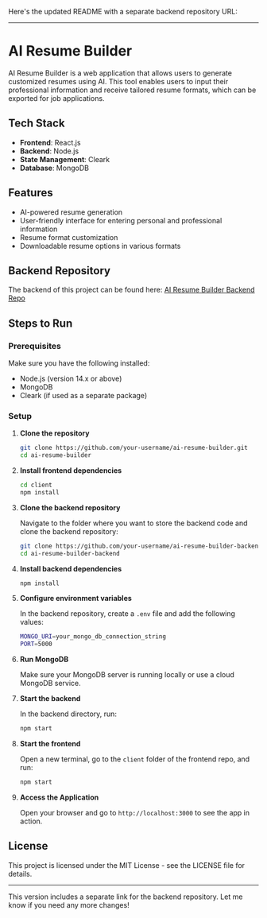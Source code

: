 Here's the updated README with a separate backend repository URL:

---

# AI Resume Builder

AI Resume Builder is a web application that allows users to generate customized resumes using AI. This tool enables users to input their professional information and receive tailored resume formats, which can be exported for job applications.

## Tech Stack
- **Frontend**: React.js
- **Backend**: Node.js
- **State Management**: Cleark
- **Database**: MongoDB

## Features
- AI-powered resume generation
- User-friendly interface for entering personal and professional information
- Resume format customization
- Downloadable resume options in various formats

## Backend Repository
The backend of this project can be found here: [AI Resume Builder Backend Repo](https://github.com/22chandan/ResumeBuilderBackend.git)

## Steps to Run

### Prerequisites
Make sure you have the following installed:
- Node.js (version 14.x or above)
- MongoDB
- Cleark (if used as a separate package)

### Setup

1. **Clone the repository**

    ```bash
    git clone https://github.com/your-username/ai-resume-builder.git
    cd ai-resume-builder
    ```

2. **Install frontend dependencies**

    ```bash
    cd client
    npm install
    ```

3. **Clone the backend repository**

    Navigate to the folder where you want to store the backend code and clone the backend repository:

    ```bash
    git clone https://github.com/your-username/ai-resume-builder-backend.git
    cd ai-resume-builder-backend
    ```

4. **Install backend dependencies**

    ```bash
    npm install
    ```

5. **Configure environment variables**

    In the backend repository, create a `.env` file and add the following values:

    ```bash
    MONGO_URI=your_mongo_db_connection_string
    PORT=5000
    ```

6. **Run MongoDB**
   
   Make sure your MongoDB server is running locally or use a cloud MongoDB service.

7. **Start the backend**

    In the backend directory, run:

    ```bash
    npm start
    ```

8. **Start the frontend**

    Open a new terminal, go to the `client` folder of the frontend repo, and run:

    ```bash
    npm start
    ```

9. **Access the Application**

    Open your browser and go to `http://localhost:3000` to see the app in action.

## License
This project is licensed under the MIT License - see the LICENSE file for details.

---

This version includes a separate link for the backend repository. Let me know if you need any more changes!
